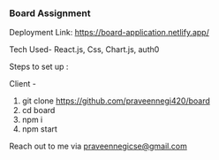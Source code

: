 ### Board Assignment

Deployment Link: https://board-application.netlify.app/

Tech Used- React.js, Css, Chart.js, auth0

Steps to set up :

Client -

1. git clone https://github.com/praveennegi420/board
2. cd board
3. npm i
4. npm start

Reach out to me via praveennegicse@gmail.com
